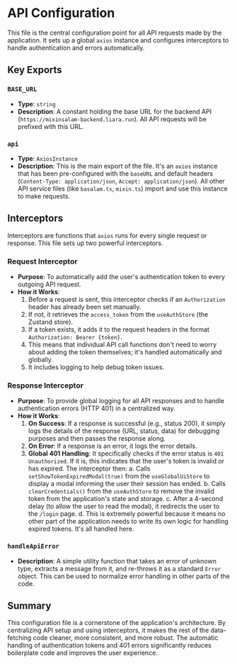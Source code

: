 # API Configuration

This file is the central configuration point for all API requests made by the application. It sets up a global `axios` instance and configures interceptors to handle authentication and errors automatically.

## Key Exports

### `BASE_URL`
- **Type**: `string`
- **Description**: A constant holding the base URL for the backend API (`https://mixinsalam-backend.liara.run`). All API requests will be prefixed with this URL.

### `api`
- **Type**: `AxiosInstance`
- **Description**: This is the main export of the file. It's an `axios` instance that has been pre-configured with the `baseURL` and default headers (`Content-Type: application/json`, `Accept: application/json`). All other API service files (like `basalam.ts`, `mixin.ts`) import and use this instance to make requests.

## Interceptors

Interceptors are functions that `axios` runs for every single request or response. This file sets up two powerful interceptors.

### Request Interceptor
- **Purpose**: To automatically add the user's authentication token to every outgoing API request.
- **How it Works**:
  1.  Before a request is sent, this interceptor checks if an `Authorization` header has already been set manually.
  2.  If not, it retrieves the `access_token` from the `useAuthStore` (the Zustand store).
  3.  If a token exists, it adds it to the request headers in the format `Authorization: Bearer {token}`.
  4.  This means that individual API call functions don't need to worry about adding the token themselves; it's handled automatically and globally.
  5.  It includes logging to help debug token issues.

### Response Interceptor
- **Purpose**: To provide global logging for all API responses and to handle authentication errors (HTTP 401) in a centralized way.
- **How it Works**:
  1.  **On Success**: If a response is successful (e.g., status 200), it simply logs the details of the response (URL, status, data) for debugging purposes and then passes the response along.
  2.  **On Error**: If a response is an error, it logs the error details.
  3.  **Global 401 Handling**: It specifically checks if the error status is `401 Unauthorized`. If it is, this indicates that the user's token is invalid or has expired. The interceptor then:
      a.  Calls `setShowTokenExpiredModal(true)` from the `useGlobalUiStore` to display a modal informing the user their session has ended.
      b.  Calls `clearCredentials()` from the `useAuthStore` to remove the invalid token from the application's state and storage.
      c.  After a 4-second delay (to allow the user to read the modal), it redirects the user to the `/login` page.
      d.  This is extremely powerful because it means no other part of the application needs to write its own logic for handling expired tokens. It's all handled here.

### `handleApiError`
- **Description**: A simple utility function that takes an error of unknown type, extracts a message from it, and re-throws it as a standard `Error` object. This can be used to normalize error handling in other parts of the code.

## Summary

This configuration file is a cornerstone of the application's architecture. By centralizing API setup and using interceptors, it makes the rest of the data-fetching code cleaner, more consistent, and more robust. The automatic handling of authentication tokens and 401 errors significantly reduces boilerplate code and improves the user experience.
